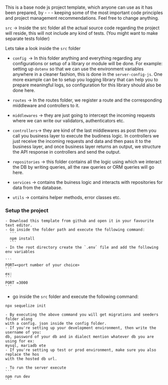 This is a base node js project template, which anyone can use as it has been prepared, by - - - keeping some of the most important code principles and project management recommendations. Feel free to change anything.

`src` → Inside the src folder all the actual source code regarding the project will
reside, this will not include any kind of tests. (You might want to make separate
tests folder)

Lets take a look inside the `src` folder

- `config `→ In this folder anything and everything regarding any configurations or
setup of a library or module will be done. For example: setting up `dotenv` so that
we can use the environment variables anywhere in a cleaner fashion, this is done in
the `server-config-js`. One more example can be to setup you logging library that
can help you to prepare meaningful logs, so configuration for this library should
also be done here.
- `routes` → In the routes folder, we register a route and the corresponding
middleware and controllers to it.


- `middlewares` → they are just going to intercept the incoming requests where we
can write our validators, authenticators etc.

- `controllers`→ they are kind of the last middlewares as post them you call you
business layer to execute the budiness logic. In controllers we just receive the
incoming requests and data and then pass it to the business layer, and once business
layer returns an output, we structure the API response in controllers and send the
output.

- `repositories` → this folder contains all the logic using which we interact the
DB by writing queries, all the raw queries or ORM queries will go here.

- `services` → contains the buiness logic and interacts with repositories for data
from the database.


- `utils` → contains helper methods, error classes etc.

### Setup the project

    - Download this template from github and open it in your favourite text editor.
    - Go inside the folder path and execute the following command:
      ```
      npm install
      ```
    - In the root directory create the `.env` file and add the following env variables

    ```
    PORT=<port number of your choice>
    ```
    ex:
    ```
    PORT =3000
    ```


- go inside the `src` folder and execute the following command:
```
npx sequelize init
```

    - By executing the above command you will get migrations and seeders folder along
    with a config. json inside the config folder.
    - If you're setting up your development environment, then write the username of you:
    db, password of your db and in dialect mention whatever db you are using for ex:
    mysql, mariadb ete
    - If you're setting up test or prod environment, make sure you also replace the hos
    with the hosted db url.

    - To run the server execute
    ```
    npm run dev
    ```

